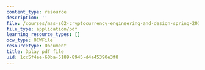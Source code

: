 ```yaml
---
content_type: resource
description: ''
file: /courses/mas-s62-cryptocurrency-engineering-and-design-spring-2018/1cc5f4ee60ba51898945d4a45390e3f8_zYzEmBlJ77s.pdf
file_type: application/pdf
learning_resource_types: []
ocw_type: OCWFile
resourcetype: Document
title: 3play pdf file
uid: 1cc5f4ee-60ba-5189-8945-d4a45390e3f8
---
```

